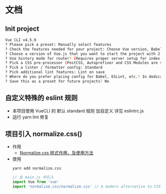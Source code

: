 # 文档

## Init project
```sh
Vue CLI v4.5.9
? Please pick a preset: Manually select features
? Check the features needed for your project: Choose Vue version, Babel, Router, Vuex, CSS Pre-processors, Linter
? Choose a version of Vue.js that you want to start the project with 2.x
? Use history mode for router? (Requires proper server setup for index fallback in production) Yes
? Pick a CSS pre-processor (PostCSS, Autoprefixer and CSS Modules are supported by default): Less
? Pick a linter / formatter config: Standard
? Pick additional lint features: Lint on save
? Where do you prefer placing config for Babel, ESLint, etc.? In dedicated config files
? Save this as a preset for future projects? No
```
## 自定义特殊的 eslint 规则
- 本项目使用 VueCLI 的 默认 standard 规则 加自定义  详见 eslintrc.js
- 运行 yarn lint 修复

## 项目引入 normalize.css()
- 作用
    - [Normalize.css 样式作用，及使用方法](https://www.cnblogs.com/ympjsc/p/12309784.html)
- 使用
    ```sh
    yarn add normalize.css
    ```
    ```js
    // 在 main.js 中引入
    import Vue from 'vue'
    import 'normalize.css/normalize.css' // A modern alternative to CSS resets
    ```